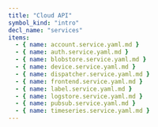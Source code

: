 ```yaml
---
title: "Cloud API"
symbol_kind: "intro"
decl_name: "services"
items:
  - { name: account.service.yaml.md }
  - { name: auth.service.yaml.md }
  - { name: blobstore.service.yaml.md }
  - { name: device.service.yaml.md }
  - { name: dispatcher.service.yaml.md }
  - { name: frontend.service.yaml.md }
  - { name: label.service.yaml.md }
  - { name: logstore.service.yaml.md }
  - { name: pubsub.service.yaml.md }
  - { name: timeseries.service.yaml.md }
---
```


